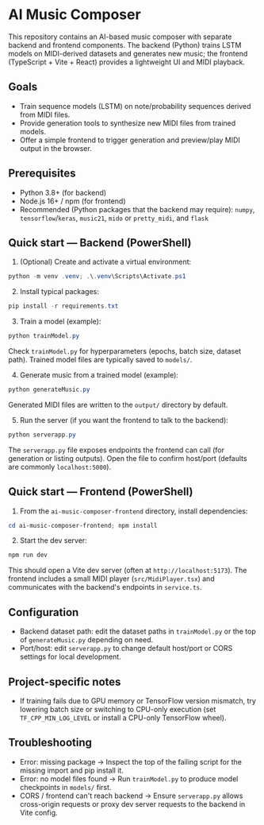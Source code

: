 
# AI Music Composer

This repository contains an AI-based music composer with separate backend and frontend components. The backend (Python) trains LSTM models on MIDI-derived datasets and generates new music; the frontend (TypeScript + Vite + React) provides a lightweight UI and MIDI playback.

## Goals

- Train sequence models (LSTM) on note/probability sequences derived from MIDI files.
- Provide generation tools to synthesize new MIDI files from trained models.
- Offer a simple frontend to trigger generation and preview/play MIDI output in the browser.

## Prerequisites

- Python 3.8+ (for backend)
- Node.js 16+ / npm (for frontend)
- Recommended (Python packages that the backend may require): `numpy`, `tensorflow`/`keras`, `music21`, `mido` or `pretty_midi`, and `flask`

## Quick start — Backend (PowerShell)

1. (Optional) Create and activate a virtual environment:

```powershell
python -m venv .venv; .\.venv\Scripts\Activate.ps1
```

2. Install typical packages:

```powershell
pip install -r requirements.txt
```

3. Train a model (example):

```powershell
python trainModel.py
```

Check `trainModel.py` for hyperparameters (epochs, batch size, dataset path). Trained model files are typically saved to `models/`.

4. Generate music from a trained model (example):

```powershell
python generateMusic.py
```

Generated MIDI files are written to the `output/` directory by default.

5. Run the server (if you want the frontend to talk to the backend):

```powershell
python serverapp.py
```

The `serverapp.py` file exposes endpoints the frontend can call (for generation or listing outputs). Open the file to confirm host/port (defaults are commonly `localhost:5000`).

## Quick start — Frontend (PowerShell)

1. From the `ai-music-composer-frontend` directory, install dependencies:

```powershell
cd ai-music-composer-frontend; npm install
```

2. Start the dev server:

```powershell
npm run dev
```

This should open a Vite dev server (often at `http://localhost:5173`). The frontend includes a small MIDI player (`src/MidiPlayer.tsx`) and communicates with the backend's endpoints in `service.ts`.

## Configuration

- Backend dataset path: edit the dataset paths in `trainModel.py` or the top of `generateMusic.py` depending on need.
- Port/host: edit `serverapp.py` to change default host/port or CORS settings for local development.

## Project-specific notes

- If training fails due to GPU memory or TensorFlow version mismatch, try lowering batch size or switching to CPU-only execution (set `TF_CPP_MIN_LOG_LEVEL` or install a CPU-only TensorFlow wheel).

## Troubleshooting

- Error: missing package -> Inspect the top of the failing script for the missing import and pip install it.
- Error: no model files found -> Run `trainModel.py` to produce model checkpoints in `models/` first.
- CORS / frontend can't reach backend -> Ensure `serverapp.py` allows cross-origin requests or proxy dev server requests to the backend in Vite config.

